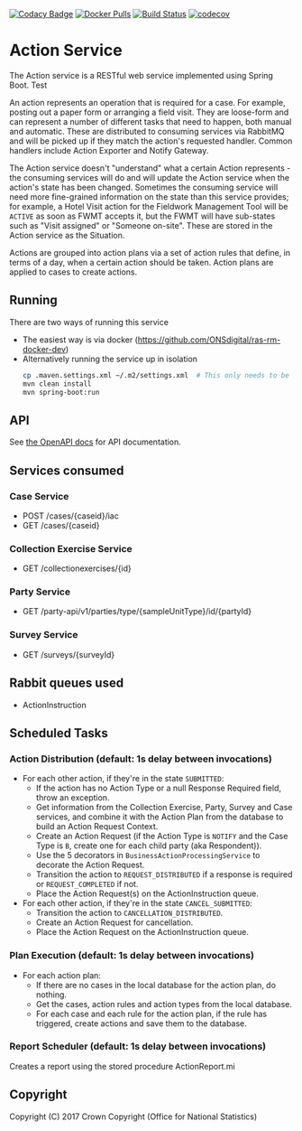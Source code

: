 [![Codacy Badge](https://api.codacy.com/project/badge/Grade/3a24e234068a4a1396ff5f3ff9ab64d9)](https://www.codacy.com/app/sdcplatform/rm-action-service?utm_source=github.com&amp;utm_medium=referral&amp;utm_content=ONSdigital/rm-action-service&amp;utm_campaign=Badge_Grade) [![Docker Pulls](https://img.shields.io/docker/pulls/sdcplatform/actionsvc.svg)]()
[![Build Status](https://travis-ci.org/ONSdigital/rm-action-service.svg?branch=master)](https://travis-ci.org/ONSdigital/rm-action-service)
[![codecov](https://codecov.io/gh/ONSdigital/rm-action-service/branch/master/graph/badge.svg)](https://codecov.io/gh/ONSdigital/rm-action-service)

# Action Service
The Action service is a RESTful web service implemented using Spring Boot.  Test

An action represents an operation that is required for a case. For example, posting out a paper form or arranging a field visit. They are loose-form and can represent a number of different tasks that need to happen, both manual and automatic. These are distributed to consuming services via RabbitMQ and will be picked up if they match the action's requested handler. Common handlers include Action Exporter and Notify Gateway.

The Action service doesn't "understand" what a certain Action represents - the consuming services will do and will update the Action service when the action's state has been changed. Sometimes the consuming service will need more fine-grained information on the state than this service provides; for example, a Hotel Visit action for the Fieldwork Management Tool will be `ACTIVE` as soon as FWMT accepts it, but the FWMT will have sub-states such as "Visit assigned" or "Someone on-site". These are stored in the Action service as the Situation.

Actions are grouped into action plans via a set of action rules that define, in terms of a day, when a certain action should be taken. Action plans are applied to cases to create actions.

## Running

There are two ways of running this service

* The easiest way is via docker (https://github.com/ONSdigital/ras-rm-docker-dev)
* Alternatively running the service up in isolation
    ```bash
    cp .maven.settings.xml ~/.m2/settings.xml  # This only needs to be done once to set up mavens settings file
    mvn clean install
    mvn spring-boot:run
    ```

## API
See [the OpenAPI docs](https://onsdigital.github.io/rm-action-service/) for API documentation.

## Services consumed
### Case Service
* POST /cases/{caseid}/iac
* GET /cases/{caseid}

### Collection Exercise Service
* GET /collectionexercises/{id}

### Party Service
* GET /party-api/v1/parties/type/{sampleUnitType}/id/{partyId}

### Survey Service
* GET /surveys/{surveyId}

## Rabbit queues used
* ActionInstruction

## Scheduled Tasks
### Action Distribution (default: 1s delay between invocations)
* For each other action, if they're in the state `SUBMITTED`:
    * If the action has no Action Type or a null Response Required field, throw an exception.
    * Get information from the Collection Exercise, Party, Survey and Case services, and combine it with the Action Plan from the database to build an Action Request Context.
    * Create an Action Request (if the Action Type is `NOTIFY` and the Case Type is `B`, create one for each child party (aka Respondent)).
    * Use the 5 decorators in `BusinessActionProcessingService` to decorate the Action Request.
    * Transition the action to `REQUEST_DISTRIBUTED` if a response is required or `REQUEST_COMPLETED` if not.
    * Place the Action Request(s) on the ActionInstruction queue.
* For each other action, if they're in the state `CANCEL_SUBMITTED`:
    * Transition the action to `CANCELLATION_DISTRIBUTED`.
    * Create an Action Request for cancellation.
    * Place the Action Request on the ActionInstruction queue.

### Plan Execution (default: 1s delay between invocations)
* For each action plan:
    * If there are no cases in the local database for the action plan, do nothing.
    * Get the cases, action rules and action types from the local database.
    * For each case and each rule for the action plan, if the rule has triggered, create actions and save them to the database.

### Report Scheduler (default: 1s delay between invocations)
Creates a report using the stored procedure ActionReport.mi

## Copyright
Copyright (C) 2017 Crown Copyright (Office for National Statistics)

